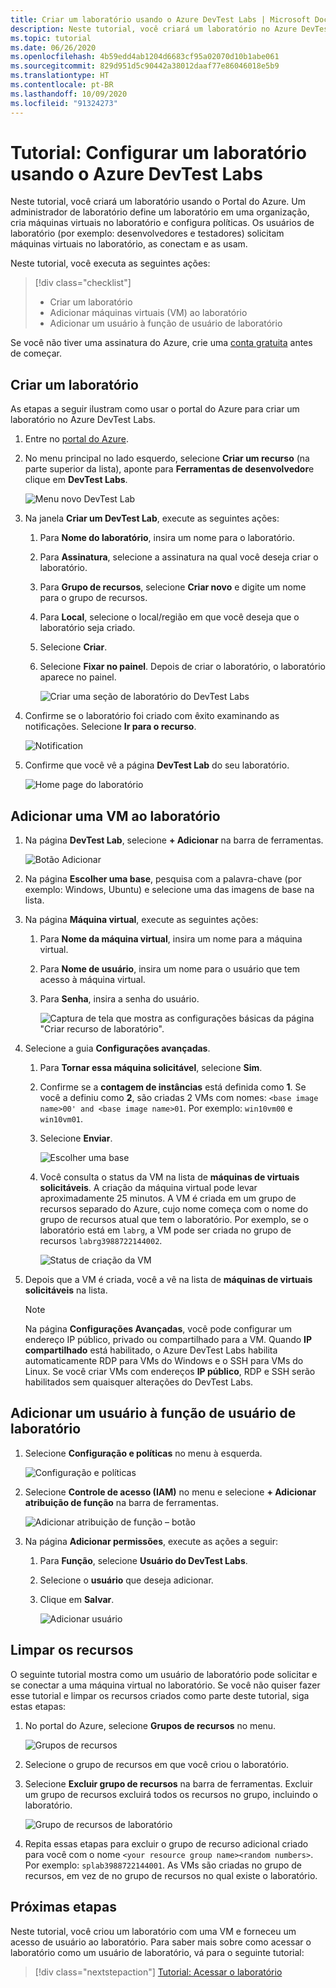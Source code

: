 ```yaml
---
title: Criar um laboratório usando o Azure DevTest Labs | Microsoft Docs
description: Neste tutorial, você criará um laboratório no Azure DevTest Labs usando o portal do Azure. Um administrador de laboratório configura um laboratório, cria VMs no laboratório e configura políticas.
ms.topic: tutorial
ms.date: 06/26/2020
ms.openlocfilehash: 4b59edd4ab1204d6683cf95a02070d10b1abe061
ms.sourcegitcommit: 829d951d5c90442a38012daaf77e86046018e5b9
ms.translationtype: HT
ms.contentlocale: pt-BR
ms.lasthandoff: 10/09/2020
ms.locfileid: "91324273"
---
```

# <a name="tutorial-set-up-a-lab-by-using-azure-devtest-labs"></a>Tutorial: Configurar um laboratório usando o Azure DevTest Labs
Neste tutorial, você criará um laboratório usando o Portal do Azure. Um administrador de laboratório define um laboratório em uma organização, cria máquinas virtuais no laboratório e configura políticas. Os usuários de laboratório (por exemplo: desenvolvedores e testadores) solicitam máquinas virtuais no laboratório, as conectam e as usam. 

Neste tutorial, você executa as seguintes ações:

> [!div class="checklist"]
> * Criar um laboratório
> * Adicionar máquinas virtuais (VM) ao laboratório
> * Adicionar um usuário à função de usuário de laboratório

Se você não tiver uma assinatura do Azure, crie uma [conta gratuita](https://azure.microsoft.com/free/) antes de começar.

## <a name="create-a-lab"></a>Criar um laboratório
As etapas a seguir ilustram como usar o portal do Azure para criar um laboratório no Azure DevTest Labs. 

1. Entre no [portal do Azure](https://portal.azure.com).
2. No menu principal no lado esquerdo, selecione **Criar um recurso** (na parte superior da lista), aponte para **Ferramentas de desenvolvedor**e clique em **DevTest Labs**. 

    ![Menu novo DevTest Lab](./media/tutorial-create-custom-lab/new-custom-lab-menu.png)
1. Na janela **Criar um DevTest Lab**, execute as seguintes ações: 
    1. Para **Nome do laboratório**, insira um nome para o laboratório. 
    2. Para **Assinatura**, selecione a assinatura na qual você deseja criar o laboratório. 
    3. Para **Grupo de recursos**, selecione **Criar novo** e digite um nome para o grupo de recursos. 
    4. Para **Local**, selecione o local/região em que você deseja que o laboratório seja criado. 
    5. Selecione **Criar**. 
    6. Selecione **Fixar no painel**. Depois de criar o laboratório, o laboratório aparece no painel. 

        ![Criar uma seção de laboratório do DevTest Labs](./media/tutorial-create-custom-lab/create-custom-lab-blade.png)
2. Confirme se o laboratório foi criado com êxito examinando as notificações. Selecione **Ir para o recurso**.  

    ![Notification](./media/tutorial-create-custom-lab/creation-notification.png)
3. Confirme que você vê a página **DevTest Lab** do seu laboratório. 

    ![Home page do laboratório](./media/tutorial-create-custom-lab/lab-home-page.png)

## <a name="add-a-vm-to-the-lab"></a>Adicionar uma VM ao laboratório

1. Na página **DevTest Lab**, selecione **+ Adicionar** na barra de ferramentas. 

    ![Botão Adicionar](./media/tutorial-create-custom-lab/add-vm-to-lab-button.png)
1. Na página **Escolher uma base**, pesquisa com a palavra-chave (por exemplo: Windows, Ubuntu) e selecione uma das imagens de base na lista. 
1. Na página **Máquina virtual**, execute as seguintes ações: 
    1. Para **Nome da máquina virtual**, insira um nome para a máquina virtual. 
    2. Para **Nome de usuário**, insira um nome para o usuário que tem acesso à máquina virtual. 
    3. Para **Senha**, insira a senha do usuário. 

        ![Captura de tela que mostra as configurações básicas da página "Criar recurso de laboratório".](./media/tutorial-create-custom-lab/new-virtual-machine.png)
1. Selecione a guia **Configurações avançadas**.
    1. Para **Tornar essa máquina solicitável**, selecione **Sim**.
    2. Confirme se a **contagem de instâncias** está definida como **1**. Se você a definiu como **2**, são criadas 2 VMs com nomes: `<base image name>00' and <base image name>01`. Por exemplo: `win10vm00` e `win10vm01`.     
    3. Selecione **Enviar**. 

        ![Escolher uma base](./media/tutorial-create-custom-lab/new-vm-advanced-settings.png)
    9. Você consulta o status da VM na lista de **máquinas de virtuais solicitáveis**. A criação da máquina virtual pode levar aproximadamente 25 minutos. A VM é criada em um grupo de recursos separado do Azure, cujo nome começa com o nome do grupo de recursos atual que tem o laboratório. Por exemplo, se o laboratório está em `labrg`, a VM pode ser criada no grupo de recursos `labrg3988722144002`. 

        ![Status de criação da VM](./media/tutorial-create-custom-lab/vm-creation-status.png)
1. Depois que a VM é criada, você a vê na lista de **máquinas de virtuais solicitáveis** na lista. 

    > [!NOTE] 
    > Na página **Configurações Avançadas**, você pode configurar um endereço IP público, privado ou compartilhado para a VM. Quando **IP compartilhado** está habilitado, o Azure DevTest Labs habilita automaticamente RDP para VMs do Windows e o SSH para VMs do Linux. Se você criar VMs com endereços **IP público**, RDP e SSH serão habilitados sem quaisquer alterações do DevTest Labs.  

## <a name="add-a-user-to-the-lab-user-role"></a>Adicionar um usuário à função de usuário de laboratório

1. Selecione **Configuração e políticas** no menu à esquerda. 

    ![Configuração e políticas](./media/tutorial-create-custom-lab/configuration-and-policies-menu.png)
1. Selecione **Controle de acesso (IAM)** no menu e selecione **+ Adicionar atribuição de função** na barra de ferramentas. 

    ![Adicionar atribuição de função – botão](./media/tutorial-create-custom-lab/add-role-assignment-button.png)
1. Na página **Adicionar permissões**, execute as ações a seguir:
    1. Para **Função**, selecione **Usuário do DevTest Labs**. 
    2. Selecione o **usuário** que deseja adicionar. 
    3. Clique em **Salvar**.

        ![Adicionar usuário](./media/tutorial-create-custom-lab/add-user.png)

## <a name="clean-up-resources"></a>Limpar os recursos
O seguinte tutorial mostra como um usuário de laboratório pode solicitar e se conectar a uma máquina virtual no laboratório. Se você não quiser fazer esse tutorial e limpar os recursos criados como parte deste tutorial, siga estas etapas: 

1. No portal do Azure, selecione **Grupos de recursos** no menu. 

    ![Grupos de recursos](./media/tutorial-create-custom-lab/resource-groups.png)
1. Selecione o grupo de recursos em que você criou o laboratório. 
1. Selecione **Excluir grupo de recursos** na barra de ferramentas. Excluir um grupo de recursos excluirá todos os recursos no grupo, incluindo o laboratório. 

    ![Grupo de recursos de laboratório](./media/tutorial-create-custom-lab/lab-resource-group.png)
1. Repita essas etapas para excluir o grupo de recurso adicional criado para você com o nome `<your resource group name><random numbers>`. Por exemplo: `splab3988722144001`. As VMs são criadas no grupo de recursos, em vez de no grupo de recursos no qual existe o laboratório. 

## <a name="next-steps"></a>Próximas etapas
Neste tutorial, você criou um laboratório com uma VM e forneceu um acesso de usuário ao laboratório. Para saber mais sobre como acessar o laboratório como um usuário de laboratório, vá para o seguinte tutorial:

> [!div class="nextstepaction"]
> [Tutorial: Acessar o laboratório](tutorial-use-custom-lab.md)

